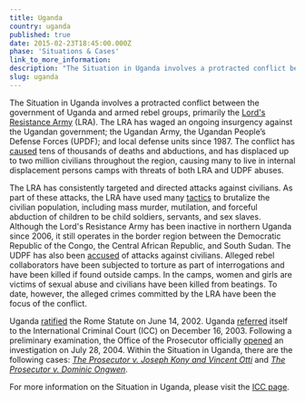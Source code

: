 ```yaml
---
title: Uganda
country: uganda
published: true
date: 2015-02-23T18:45:00.000Z
phase: 'Situations & Cases'
link_to_more_information:
description: "The Situation in Uganda involves a protracted conflict between the government of Uganda and armed rebel groups, primarily the Lord's Resistance Army. Within the Ugandan Situation, there are two ongoing cases."
slug: uganda
---
```



The Situation in Uganda involves a protracted conflict between the government of Uganda and armed rebel groups, primarily the [Lord's Resistance Army](http://www.theguardian.com/katine/2007/oct/20/about.uganda) (LRA). The LRA has waged an ongoing insurgency against the Ugandan government; the Ugandan Army, the Ugandan People’s Defense Forces (UPDF); and local defense units since 1987. The conflict has [caused](http://www.theguardian.com/global-development/poverty-matters/2012/jan/24/northern-uganda-displaced-people-out-in-cold) tens of thousands of deaths and abductions, and has displaced up to two million civilians throughout the region, causing many to live in internal displacement persons camps with threats of both LRA and UDPF abuses.

The LRA has consistently targeted and directed attacks against civilians. As part of these attacks, the LRA have used many [tactics](https://www.hrw.org/reports/2005/uganda0905/5.htm) to brutalize the civilian population, including mass murder, mutilation, and forceful abduction of children to be child soldiers, servants, and sex slaves. Although the Lord's Resistance Army has been inactive in northern Uganda since 2006, it still operates in the border region between the Democratic Republic of the Congo, the Central African Republic, and South Sudan. The UDPF has also been [accused](https://www.hrw.org/news/2004/02/04/icc-investigate-all-sides-uganda) of attacks against civilians. Alleged rebel collaborators have been subjected to torture as part of interrogations and have been killed if found outside camps. In the camps, women and girls are victims of sexual abuse and civilians have been killed from beatings. To date, however, the alleged crimes committed by the LRA have been the focus of the conflict.

Uganda [ratified](https://www.icc-cpi.int/NR/rdonlyres/4BCE015E-9F70-4CD1-8AC2-4CACDB6070B6/277313/ICC_200514100561_English3.pdf) the Rome Statute on June 14, 2002. Uganda [referred](https://www.icc-cpi.int/NR/rdonlyres/4BCE015E-9F70-4CD1-8AC2-4CACDB6070B6/277313/ICC_200514100561_English3.pdf)&nbsp;itself to the International Criminal Court (ICC) on December 16, 2003. Following a preliminary examination, the Office of the Prosecutor officially [opened](https://www.icc-cpi.int/Pages/item.aspx?name=prosecutor%20of%20the%20international%20criminal%20court%20opens%20an%20investigation%20into%20nothern%20uganda) an investigation on July 28, 2004. Within the Situation in Uganda, there are the following cases: [*The Prosecutor v. Joseph Kony and Vincent Otti*](https://www.aba-icc.org/cases/case/the-prosecutor-v-kony-et-al/) and [*The Prosecutor v. Dominic Ongwen*](https://www.aba-icc.org/cases/case/the-prosecutor-v-ongwen/).

For more information on the Situation in Uganda, please visit the [ICC page](http://www.icc-cpi.int/en_menus/icc/situations%20and%20cases/situations/situation%20icc%200204/Pages/situation%20index.aspx).